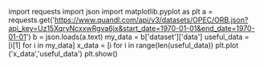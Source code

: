import requests
import json
import matplotlib.pyplot as plt
a = requests.get('https://www.quandl.com/api/v3/datasets/OPEC/ORB.json?api_key=Uz15XqryNcxxwRgva6jx&start_date=1970-01-01&end_date=1970-01-01')
b = json.loads(a.text)
my_data = b['dataset']['data']
useful_data = [i[1] for i in my_data]
x_data = [i for i in range(len(useful_data))
plt.plot ('x_data','useful_data')
plt.show()
